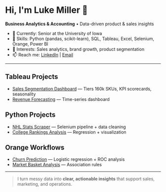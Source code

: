 # Hi, I'm Luke Miller 👋
**Business Analytics & Accounting** • Data-driven product & sales insights  

- 🔭 Currently: Senior at the University of Iowa  
- 🧰 Skills: Python (pandas, scikit-learn), SQL, Tableau, Excel, Selenium, Orange, Power BI  
- 💼 Interests: Sales analytics, brand growth, product segmentation  
- 📫 Reach me: [LinkedIn](www.linkedin.com/in/luke-miller-47542b221) | [Email](mailto:lukeaaronmiller@yahoo.com)

---

## Tableau Projects
- [Sales Segmentation Dashboard](https://github.com/LukeMiller03/sales-segmentation-dashboard) — Tiers 160k SKUs, KPI scorecards, seasonality  
- [Revenue Forecasting](https://github.com/LukeMiller03/revenue-forecasting) — Time-series dashboard  

## Python Projects
- [NHL Stats Scraper](https://github.com/LukeMiller03/nhl-stats-scraper) — Selenium pipeline + data cleaning  
- [College Rankings Analysis](https://github.com/LukeMiller03/college-rankings-analysis) — Regression + visualization  

## Orange Workflows
- [Churn Prediction](https://github.com/LukeMiller03/churn-prediction) — Logistic regression + ROC analysis  
- [Market Basket Analysis](https://github.com/LukeMiller03/market-basket-analysis) — Association rules  

---

> I turn messy data into **clear, actionable insights** that support sales, marketing, and operations.
